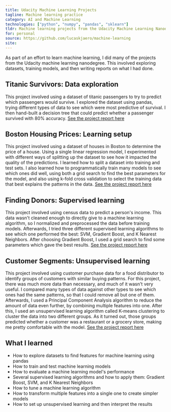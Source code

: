 ```yaml
---
title: Udacity Machine Learning Projects
tagline: Machine learning practice
category: AI and Machine Learning
technologies: ["python", "numpy", "pandas", "sklearn"]
tldr: Machine learning projects from the Udacity Machine Learning Nanodegree
for: personal
source: https://github.com/lucaskjaero/machine-learning
site:
---
```

As part of an effort to learn machine learning, I did many of the projects from the Udacity machine learning nanodegree. This involved exploring datasets, training models, and then writing reports on what I had done.

## Titanic Survivors: Data exploration
This project involved using a dataset of titanic passengers to try to predict which passengers would survive. I explored the dataset using pandas, trying different types of data to see which were most predictive of survival. I then hand-built a decision tree that could predict whether a passenger survived with 80% accuracy. [See the project report here](https://github.com/lucaskjaero/machine-learning/blob/master/projects/titanic_survival_exploration/titanic_survival_exploration.ipynb)

## Boston Housing Prices: Learning setup
This project involved using a dataset of houses in Boston to determine the price of a house. Using a single linear regression model, I experimented with different ways of splitting up the dataset to see how it impacted the quality of the predictions. I learned how to split a dataset into training and test sets. I also learned how to programmatically train many models to see which ones did well, using both a grid search to find the best parameters for the model, and also using k-fold cross validation to select the training data that best explains the patterns in the data. [See the project report here](https://github.com/lucaskjaero/machine-learning/blob/master/projects/boston_housing/boston_housing.ipynb)

## Finding Donors: Supervised learning
This project involved using census data to predict a person's income. This data wasn't cleaned enough to directly give to a machine learning algorithm, so I normalized and preprocessed the data before training models. Afterwards, I tried three different supervised learning algorithms to see which one performed the best: SVM, Gradient Boost, and K Nearest Neighbors. After choosing Gradient Boost, I used a grid search to find some parameters which gave the best results. [See the project report here](https://github.com/lucaskjaero/machine-learning/blob/master/projects/finding_donors/finding_donors.ipynb)

## Customer Segments: Unsupervised learning
This project involved using customer purchase data for a food distributor to identify groups of customers with similar buying patterns. For this project, there was much more data than necessary, and much of it wasn't very useful. I compared many types of data against other types to see which ones had the same patterns, so that I could remove all but one of them. Afterwards, I used a Principal Component Analysis algorithm to reduce the amount of data even further, by combining multiple features into one. After this, I used an unsupervised learning algorithm called K-means clustering to cluster the data into two different groups. As it turned out, those groups predicted whether a customer was a restaurant or a grocery store, making me pretty comfortable with the model. [See the project report here](https://github.com/lucaskjaero/machine-learning/blob/master/projects/customer_segments/customer_segments.ipynb)

## What I learned
-   How to explore datasets to find features for machine learning using pandas
-   How to train and test machine learning models
-   How to evaluate a machine learning model's performance
-   Several supervised learning algorithms and how to apply them: Gradient Boost, SVM, and K Nearest Neighbors
-   How to tune a machine learning algorithm
-   How to transform multiple features into a single one to create simpler models
-   How to set up unsupervised learning and then interpret the results
